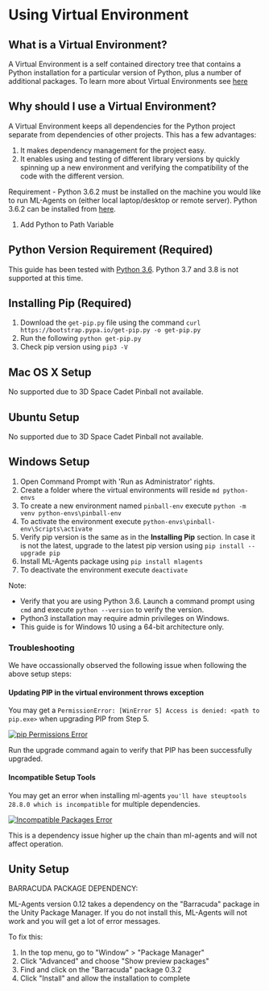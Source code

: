 # Using Virtual Environment

## What is a Virtual Environment?
A Virtual Environment is a self contained directory tree that contains a Python installation
for a particular version of Python, plus a number of additional packages. To learn more about
Virtual Environments see [here](https://docs.python.org/3/library/venv.html)

## Why should I use a Virtual Environment?
A Virtual Environment keeps all dependencies for the Python project separate from dependencies
of other projects. This has a few advantages:
1. It makes dependency management for the project easy.
1. It enables using and testing of different library versions by quickly
spinning up a new environment and verifying the compatibility of the code with the
different version.

Requirement - Python 3.6.2 must be installed on the machine you would like
to run ML-Agents on (either local laptop/desktop or remote server). Python 3.6.2 can be
installed from [here](https://www.python.org/downloads/release/python-362/).
1. Add Python to Path Variable 

## Python Version Requirement (Required)
This guide has been tested with [Python 3.6](https://www.python.org/downloads/release/python-362/). Python 3.7 and 3.8 is not supported at this time.

## Installing Pip (Required)

1. Download the `get-pip.py` file using the command `curl https://bootstrap.pypa.io/get-pip.py -o get-pip.py`
1. Run the following `python get-pip.py`
1. Check pip version using `pip3 -V`

## Mac OS X Setup

No supported due to 3D Space Cadet Pinball not available.

## Ubuntu Setup

No supported due to 3D Space Cadet Pinball not available.

## Windows Setup

1. Open Command Prompt with 'Run as Administrator' rights.
1. Create a folder where the virtual environments will reside `md python-envs`
1. To create a new environment named `pinball-env` execute `python -m venv python-envs\pinball-env`
1. To activate the environment execute `python-envs\pinball-env\Scripts\activate`
1. Verify pip version is the same as in the __Installing Pip__ section. In case it is not the
latest, upgrade to the latest pip version using `pip install --upgrade pip`
1. Install ML-Agents package using `pip install mlagents`
1. To deactivate the environment execute `deactivate`

Note:
- Verify that you are using Python 3.6. Launch a command prompt using `cmd` and
 execute `python --version` to verify the version.
- Python3 installation may require admin privileges on Windows.
- This guide is for Windows 10 using a 64-bit architecture only.

### Troubleshooting

We have occassionally observed the following issue when following the above setup steps:

#### Updating PIP in the virtual environment throws exception

You may get a `PermissionError: [WinError 5] Access is denied: <path to pip.exe>` when upgrading PIP from Step 5. 

[![pip Permissions Error](./imgs/pip_error_sm.png)](./imgs/pip_error.png)

Run the upgrade command again to verify that PIP has been successfully upgraded.


#### Incompatible Setup Tools

You may get an error when installing ml-agents `you'll have steuptools 28.8.0 which is incompatible` for multiple dependencies.

[![Incompatible Packages Error](./imgs/Incompatible_Packages_sm.png)](./imgs/Incompatible_Packages.png)

This is a dependency issue higher up the chain than ml-agents and will not affect operation.



## Unity Setup
BARRACUDA PACKAGE DEPENDENCY:

ML-Agents version 0.12 takes a dependency on the "Barracuda" package in the Unity Package Manager. If you do not install this, ML-Agents will not work and you will get a lot of error messages.

To fix this:
1. In the top menu, go to "Window" > "Package Manager"
1. Click "Advanced" and choose "Show preview packages"
1. Find and click on the "Barracuda" package 0.3.2
1. Click "Install" and allow the installation to complete
